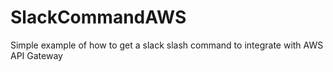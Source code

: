 # SlackCommandAWS
Simple example of how to get a slack slash command to integrate with AWS API Gateway
